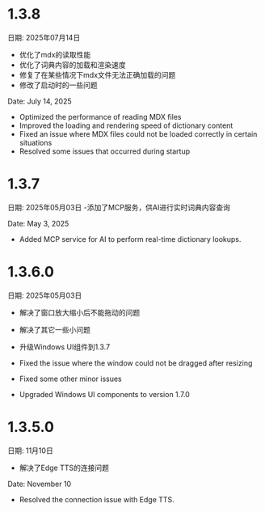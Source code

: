 # 1.3.8
日期: 2025年07月14日
- 优化了mdx的读取性能
- 优化了词典内容的加载和渲染速度
- 修复了在某些情况下mdx文件无法正确加载的问题
- 修改了启动时的一些问题

Date: July 14, 2025
- Optimized the performance of reading MDX files
- Improved the loading and rendering speed of dictionary content
- Fixed an issue where MDX files could not be loaded correctly in certain situations
- Resolved some issues that occurred during startup
  
# 1.3.7

日期: 2025年05月03日
-添加了MCP服务，供AI进行实时词典内容查询

Date: May 3, 2025
- Added MCP service for AI to perform real-time dictionary lookups.

# 1.3.6.0 
日期: 2025年05月03日
- 解决了窗口放大缩小后不能拖动的问题
- 解决了其它一些小问题
- 升级Windows UI组件到1.3.7


- Fixed the issue where the window could not be dragged after resizing
- Fixed some other minor issues
- Upgraded Windows UI components to version 1.7.0


# 1.3.5.0 
日期: 11月10日
- 解决了Edge TTS的连接问题

Date: November 10
- Resolved the connection issue with Edge TTS.
